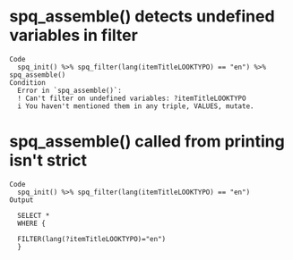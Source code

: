 # spq_assemble() detects undefined variables in filter

    Code
      spq_init() %>% spq_filter(lang(itemTitleLOOKTYPO) == "en") %>% spq_assemble()
    Condition
      Error in `spq_assemble()`:
      ! Can't filter on undefined variables: ?itemTitleLOOKTYPO
      i You haven't mentioned them in any triple, VALUES, mutate.

# spq_assemble() called from printing isn't strict

    Code
      spq_init() %>% spq_filter(lang(itemTitleLOOKTYPO) == "en")
    Output
      
      SELECT *
      WHERE {
      
      FILTER(lang(?itemTitleLOOKTYPO)="en")
      }
      

